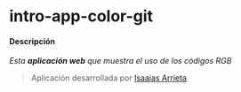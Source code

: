 # intro-app-color-git
#### Descripción
*Esta **aplicación web** que muestra el uso de los códigos RGB*
> Aplicación desarrollada por [Isaaias Arrieta](https://www.linkedin.com/in/isaaias-arrieta-prado-83243a349/)
